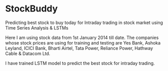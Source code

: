 # StockBuddy
 
Predicting best stock to buy today for Intraday trading in stock market using Time Series Analysis &amp; LSTMs

Here I am using stock data from 1st January 2014 till date. The companies whose stock prices are using for training and testing are Yes Bank, Ashoka Leyland, ICICI Bank, Bharti Airtel, Tata Power, Reliance Power, Hathway Cable &amp; Datacom Ltd.

I have trained LSTM model to predict the best stock for intraday trading.
